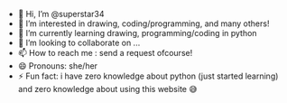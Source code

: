 - 👋 Hi, I’m @superstar34
- 👀 I’m interested in drawing, coding/programming, and many others!
- 🌱 I’m currently learning drawing, programming/coding in python
- 💞️ I’m looking to collaborate on ...
- 📫 How to reach me : send a request ofcourse!
- 😄 Pronouns: she/her
- ⚡ Fun fact: i have zero knowledge about python (just started learning) and zero knowledge about using this website 😅 

<!---
superstar34/superstar34 is a ✨ special ✨ repository because its `README.md` (this file) appears on your GitHub profile.
You can click the Preview link to take a look at your changes.
--->
